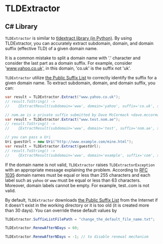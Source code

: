 # TLDExtractor

## C# Library
`TLDExtractor` is similar to [tldextract library (in Python)](https://github.com/john-kurkowski/tldextract). By using TLDExtractor, you can accurately extract subdomain, domain, and domain suffix (effective TLD) of a given domain name.

It is a common mistake to split a domain name with '.' character and consider the last part as a domain suffix. For example, consider 'www.yahoo.co.uk', in this domain, 'co.uk' is the suffix not 'uk'.

`TLDExtractor` utilize [the Public Suffix List](https://www.publicsuffix.org/list/public_suffix_list.dat) to correctly identify the suffix for a given domain name. To extract subdomain, domain, and domain suffix, you can:

```csharp
var result = TLDExtractor.Extract("www.yahoo.co.uk");
// result.ToString() -> 
//    {ExtractResult(subdomain='www', domain='yahoo', suffix='co.uk', suffix type='ICANN')}

// nom.ae is a private suffix submitted by Dave McCormack <dave.mccormack@nymnom.com>
var result = TLDExtractor.Extract("www.test.nom.ae");
// result.ToString() -> 
//    {ExtractResult(subdomain='www', domain='test', suffix='nom.ae', suffix type='Private')}

// you can pass a Uri
Uri guestUrl = new Uri("http://www.example.com/mine.html");
var result = TLDExtractor.Extract(guestUrl);
// result.ToString() -> 
//    {ExtractResult(subdomain='www', domain='example', suffix='com', suffix type='ICANN')}
```

If the domain name is not valid, `TLDExtractor` raises `TLDExtractorException` with an appropriate message explaining the problem. According to [RFC 1035](https://tools.ietf.org/html/rfc1035) domain names must be equal or less than 255 characters and each label such as `yahoo` or `www` must be equal or less than 63 characters. Moreover, domain labels cannot be empty. For example, test..com is not valid. 

By default, `TLDExtractor` downloads [the Public Suffix List](https://www.publicsuffix.org/list/public_suffix_list.dat) from the Internet if it doesn't exist in the working directory or it is too old (it is created more than 30 days). You can override these default values by

```csharp
TLDExtractor.SuffixListFilePath = "change_the_default_file_name.txt";

TLDExtractor.RenewAfterNDays = 60; 

TLDExtractor.RenewAfterNDays = -1; // to disable renewal mechanism
```
